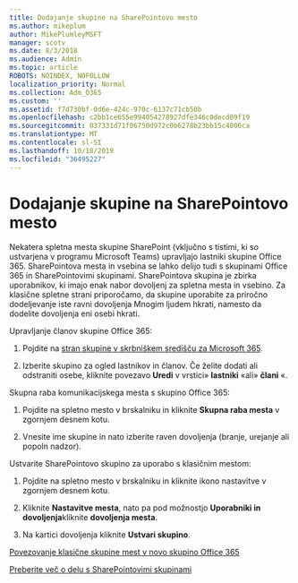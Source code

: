```yaml
---
title: Dodajanje skupine na SharePointovo mesto
ms.author: mikeplum
author: MikePlumleyMSFT
manager: scotv
ms.date: 8/3/2018
ms.audience: Admin
ms.topic: article
ROBOTS: NOINDEX, NOFOLLOW
localization_priority: Normal
ms.collection: Adm_O365
ms.custom: ''
ms.assetid: f7d730bf-0d6e-424c-970c-6137c71cb50b
ms.openlocfilehash: c2bb1ce655e994054278927dfe346c0decd09f19
ms.sourcegitcommit: 037331d71f06750d972c0b6278b23bb15c4806ca
ms.translationtype: MT
ms.contentlocale: sl-SI
ms.lasthandoff: 10/18/2019
ms.locfileid: "36495227"
---
```

# <a name="add-a-group-to-a-sharepoint-site"></a>Dodajanje skupine na SharePointovo mesto

Nekatera spletna mesta skupine SharePoint (vključno s tistimi, ki so ustvarjena v programu Microsoft Teams) upravljajo lastniki skupine Office 365. SharePointova mesta in vsebina se lahko delijo tudi s skupinami Office 365 in SharePointovimi skupinami. SharePointova skupina je zbirka uporabnikov, ki imajo enak nabor dovoljenj za spletna mesta in vsebino. Za klasične spletne strani priporočamo, da skupine uporabite za priročno dodeljevanje iste ravni dovoljenja Mnogim ljudem hkrati, namesto da dodelite dovoljenja eni osebi hkrati.
  
Upravljanje članov skupine Office 365:
  
1. Pojdite na [stran skupine v skrbniškem središču za Microsoft 365](https://portal.office.com/adminportal/home#/groups).
    
2. Izberite skupino za ogled lastnikov in članov. Če želite dodati ali odstraniti osebe, kliknite povezavo **Uredi** v vrstici» **lastniki** «ali» **člani** «. 
    
Skupna raba komunikacijskega mesta s skupino Office 365:
  
1. Pojdite na spletno mesto v brskalniku in kliknite **Skupna raba mesta** v zgornjem desnem kotu. 
    
2. Vnesite ime skupine in nato izberite raven dovoljenja (branje, urejanje ali popoln nadzor).
    
Ustvarite SharePointovo skupino za uporabo s klasičnim mestom:
  
1. Pojdite na spletno mesto v brskalniku in kliknite ikono nastavitve v zgornjem desnem kotu.
    
2. Kliknite **Nastavitve mesta**, nato pa pod možnostjo **Uporabniki in dovoljenja**kliknite **dovoljenja mesta**.
    
3. Na kartici dovoljenja kliknite **Ustvari skupino**.
    
[Povezovanje klasične skupine mest v novo skupino Office 365](https://go.microsoft.com/fwlink/?linkid=2008654)
  
[Preberite več o delu s SharePointovimi skupinami](https://go.microsoft.com/fwlink/?linkid=874658)
  

